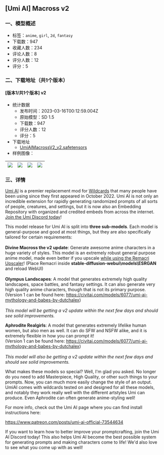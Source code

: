 ## [Umi AI] Macross v2
### 一、模型概述

- 标签：`anime`, `girl`, `2d`, `fantasy`
- 下载数：947
- 收藏人数：234
- 评论人数：8
- 评分人数：12
- 评分：5

### 二、下载地址（共1个版本）

#### [版本1/共1个版本] v2

- 统计数据
  - 发布时间：2023-03-16T00:12:59.004Z
  - 原始模型：SD 1.5
  - 下载数：947
  - 评分人数：12
  - 评分：5
- 下载地址
  - [UmiAIMacrossV2_v2.safetensors](https://civitai.com/api/download/models/23842)
- 样例图像：

| <img src="https://image.civitai.com/xG1nkqKTMzGDvpLrqFT7WA/dfd0d3ef-71c0-4292-e9f7-0abbb06ec600/width=450/259037.jpeg" /> | <img src="https://image.civitai.com/xG1nkqKTMzGDvpLrqFT7WA/479ccbb9-b7fb-4c58-5d2a-a5e96fa66200/width=450/259052.jpeg" /> | <img src="https://image.civitai.com/xG1nkqKTMzGDvpLrqFT7WA/7ec7a12d-f869-4bd2-4b1a-e6a9de123900/width=450/259053.jpeg" /> | <img src="https://image.civitai.com/xG1nkqKTMzGDvpLrqFT7WA/8b7f07df-164a-47e8-91ab-22d50dba9900/width=450/259051.jpeg" /> |
| ---- | ---- | ---- | ---- |


### 三、详情
<p><a target="_blank" rel="ugc" href="https://www.patreon.com/posts/umi-ai-official-73544634">Umi AI</a> is a premier replacement mod for <a target="_blank" rel="ugc" href="https://github.com/adieyal/sd-dynamic-prompts">Wildcards</a> that many people have been using since they first appeared in October 2022. Umi AI is not only an incredible extension for rapidly generating randomized prompts of all sorts of people, creatures, and settings, but it is now also an Embedding Repository with organized and credited embeds from across the internet. <a target="_blank" rel="ugc" href="https://discord.gg/umiai">Join the Umi Discord today</a>!</p><p>This model release for Umi AI is split into <strong>three sub-models</strong>. Each model is general-purpose and good at most things, but they are also specifically tailored for certain requirements:<br /><br /><strong>Divine Macross the v2 update</strong>: Generate awesome anime characters in a huge variety of styles. This model is an extremely robust general purpose anime model, made even better if you upscale <a target="_blank" rel="ugc" href="https://umiai.allsync.com/s/zwXgGNF2H459fQk">while using the Remacri Upscaler</a>! (Place Remacri inside <strong>stable-diffusion-webui\models\ESRGAN</strong> and reload WebUI)<br /><br /><strong>Olympus Landscapes</strong>: A model that generates extremely high quality landscapes, space battles, and fantasy settings. It can also generate very high quality anime characters, though that is not its primary purpose.<br />(Version 1 can be found here: <a target="_blank" rel="ugc" href="https://civitai.com/models/6077/umi-ai-mythology-and-babes-by-dutchalex">https://civitai.com/models/6077/umi-ai-mythology-and-babes-by-dutchalex</a>)<br /><br /><em>This model will be getting a v2 update within the next few days and should see solid improvements.</em><br /></p><p><strong>Aphrodite Realgirls</strong>: A model that generates extremely lifelike human women, but also men as well. It can do SFW and NSFW alike, and it is extremely flexible in how you can prompt it!<br />(Version 1 can be found here: <a target="_blank" rel="ugc" href="https://civitai.com/models/6077/umi-ai-mythology-and-babes-by-dutchalex">https://civitai.com/models/6077/umi-ai-mythology-and-babes-by-dutchalex</a>)<br /><br /><em>This model will also be getting a v2 update within the next few days and should see solid improvements.</em><br /></p><p>What makes these models so special? Well, I'm glad you asked. No longer do you need to add Masterpiece, High Quality, or other such things to your prompts. Now, you can much more easily change the style of an output. UmiAI comes with wildcards tested on and designed for all these models, and notably they work really well with the different artstyles Umi can produce. Even Aphrodite can often generate anime-styling well!</p><p>For more info, check out the Umi AI page where you can find install instructions here:</p><p><a target="_blank" rel="ugc" href="https://www.patreon.com/posts/umi-ai-official-73544634">https://www.patreon.com/posts/umi-ai-official-73544634</a></p><p>If you want to learn how to better improve your promptcrafting, join the Umi AI Discord today! This also helps Umi AI become the best possible system for generating prompts and making characters come to life! We'd also love to see what you come up with as well!</p>